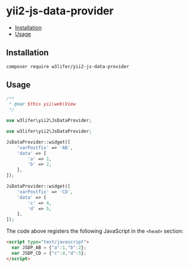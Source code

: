 # yii2-js-data-provider

- [Installation](#installation)
- [Usage](#usage)

## Installation

``` shell
composer require w3lifer/yii2-js-data-provider
```

## Usage

``` php
/**
 * @var $this yii\web\View
 */

use w3lifer\yii2\JsDataProvider;

use w3lifer\yii2\JsDataProvider;

JsDataProvider::widget([
    'varPostfix' => 'AB',
    'data' => [
        'a' => 1,
        'b' => 2,
    ],
]);

JsDataProvider::widget([
    'varPostfix' => 'CD',
    'data' => [
        'c' => 4,
        'd' => 5,
    ],
]);
```

The code above registers the following JavaScript in the `<head>` section:

``` html
<script type="text/javascript">
  var JSDP_AB = {"a":1,"b":2};
  var JSDP_CD = {"c":4,"d":5};
</script>
```

